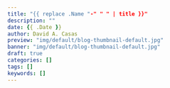 ```yaml
---
title: "{{ replace .Name "-" " " | title }}"
description: ""
date: {{ .Date }}
author: David A. Casas
preview: "img/default/blog-thumbnail-default.jpg"
banner: "img/default/blog-thumbnail-default.jpg"
draft: true
categories: []
tags: []
keywords: []
---
```

